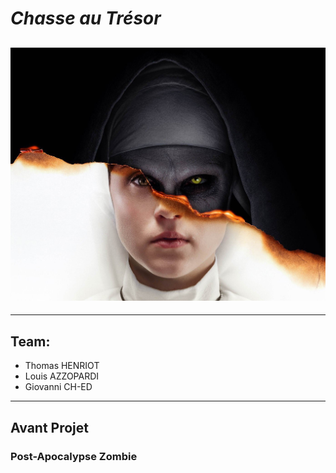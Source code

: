 # **_Chasse au Trésor_**

## ![Zombie](public/assets/img/mi-zombie.jpg)

---

## Team:

- Thomas HENRIOT
- Louis AZZOPARDI
- Giovanni CH-ED

---

## Avant Projet

### **Post-Apocalypse Zombie**
